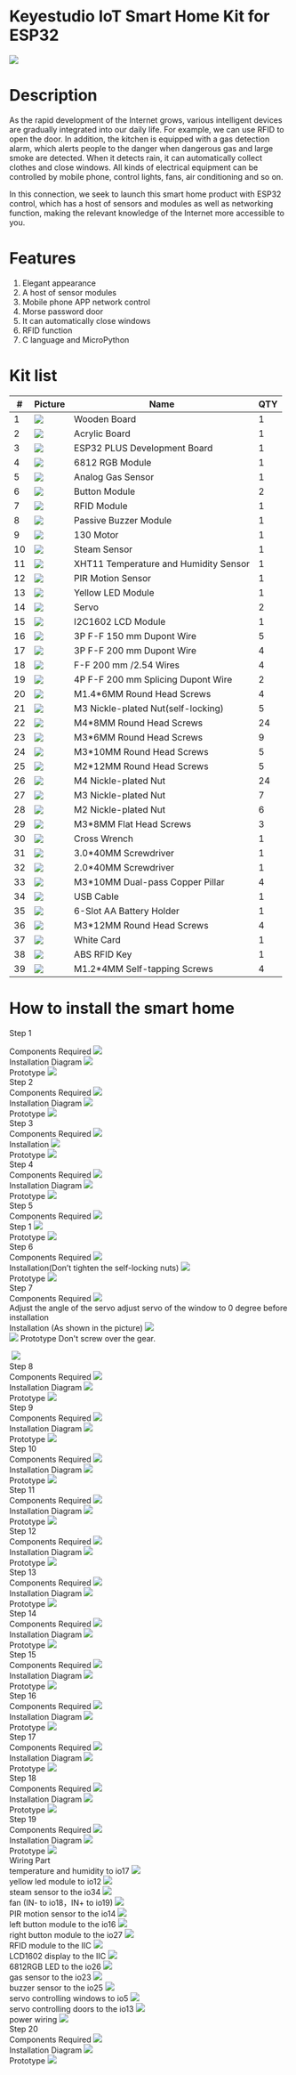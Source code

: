 # **Keyestudio IoT Smart Home Kit for ESP32**

![](media/3095ddd50f970bde24971d42e000cbc6.jpeg)

# Description

As the rapid development of the Internet grows, various intelligent devices are gradually integrated into our daily life. For example, we can use RFID to open the door. In addition, the kitchen is equipped with a gas detection alarm, which alerts people to the danger when dangerous gas and large smoke are detected. When it detects rain, it can automatically collect clothes and close windows. All kinds of electrical equipment can be controlled by mobile phone, control lights, fans, air conditioning and so on.

In this connection, we seek to launch this smart home product with ESP32 control, which has a host of sensors and modules as well as networking function, making the relevant knowledge of the Internet more accessible to you.

# Features

1.  Elegant appearance
2.  A host of sensor modules
3.  Mobile phone APP network control
4.  Morse password door
5.  It can automatically close windows
6.  RFID function
7.  C language and MicroPython

# Kit list

| \#   | Picture                                          | Name                                  | QTY               |
| ---- | ------------------------------------------------ | ------------------------------------- | ----------------- |
| 1    | ![](media/b560f7be0ce2c2d7534576d950528260.jpeg) | Wooden Board                          | 1                 |
| 2    | ![](media/74a3a377c2bcfed83365320e364fd482.jpeg) | Acrylic Board                         | 1                 |
| 3    | ![](media/1a7d4155e125e37cd0dcb90dbc91ec5c.jpeg) | ESP32 PLUS Development Board          | 1                 |
| 4    | ![](media/3a6b4ad25421aaa86fa120bea64cf6eb.png)  | 6812 RGB Module                       | 1                 |
| 5    | ![](media/2b0ca5300e76049aca5cc4eff15633f0.png)  | Analog Gas Sensor                     | 1                 |
| 6    | ![](media/1f9f1fc55c50387418fbca20eb2ada99.png)  | Button Module                         | 2                 |
| 7    | ![](media/0016b6f83c18cda6804a1ef58c4300b2.png)  | RFID Module                           | 1                 |
| 8    | ![](media/b5c96bec0fabc393395428791ae81358.png)  | Passive Buzzer Module                 | 1                 |
| 9    | ![](media/a572bcde7a5e3bf01d273b3d9a024701.png)  | 130 Motor                             | 1                 |
| 10   | ![](media/90bec429f8b84d8446c5107a86c0a0da.png)  | Steam Sensor                          | 1                 |
| 11   | ![](media/046b44ce1caf1608d8bacec5b127ba0d.png)  | XHT11 Temperature and Humidity Sensor | 1                 |
| 12   | ![](media/63b47a2f4ef533a41a14d65d490cad06.png)  | PIR Motion Sensor                     | 1                 |
| 13   | ![](media/80b8e979df120788f2c56ffa0801e974.png)  | Yellow LED Module                     | 1                 |
| 14   | ![](media/78bcbf50389079a2b773538794e925cd.png)  | Servo                                 | 2                 |
| 15   | ![](media/9e333cb91eb0e585e50e21c6eb31aaca.png)  | I2C1602 LCD Module                    | 1                 |
| 16   | ![](media/a6f94cd448d58a53f41b2a1fa2204863.png)  | 3P F-F 150 mm Dupont Wire             | 5                 |
| 17   | ![](media/6fc873ea0e2d30ef6c65c48192777b2c.png)  | 3P F-F 200 mm Dupont Wire             | 4                 |
| 18   | ![](media/8d8d7ecea527ea96266c5a30a23adc49.png)  | F-F 200 mm /2.54 Wires                | 4                 |
| 19   | ![](media/4de60c3b32470ba75de2c6d2b39dfabb.png)  | 4P F-F 200 mm Splicing Dupont Wire    | 2                 |
| 20   | ![](media/b05fb368afcc7f64143fd15972aa1fcc.png)  | M1.4\*6MM Round Head Screws           | 4                 |
| 21   | ![](media/2921490c73e7ec456e68d03f26cd638d.png)  | M3 Nickle-plated Nut(self-locking)    | 5                 |
| 22   | ![](media/90f262e52991756983f29416b65889de.png)  | M4\*8MM Round Head Screws             | 24                |
| 23   | ![](media/de8991dc2b94e7a9a01e24239cf77500.png)  | M3\*6MM Round Head Screws             | 9                 |
| 24   | ![](media/90f262e52991756983f29416b65889de.png)  | M3\*10MM Round Head Screws            | 5                 |
| 25   | ![](media/90f262e52991756983f29416b65889de.png)  | M2\*12MM Round Head Screws            | 5                 |
| 26   | ![](media/40828578b370119a7a5c40dcc412f9c6.png)  | M4 Nickle-plated Nut                  | 24                |
| 27   | ![](media/40828578b370119a7a5c40dcc412f9c6.png)  | M3 Nickle-plated Nut                  | 7                 |
| 28   | ![](media/40828578b370119a7a5c40dcc412f9c6.png)  | M2 Nickle-plated Nut                  | 6                 |
| 29   | ![](media/2991c80d0f141474a234a1b915866506.png)  | M3\*8MM Flat Head Screws              | 3                 |
| 30   | ![](media/e8e1c04d2c03b995842b0bd92e2fdf72.jpeg) | Cross Wrench                          | 1                 |
| 31   | ![](media/f353b46e6c2c0597c3268d5aa137fd99.png)  | 3.0\*40MM Screwdriver                 | 1                 |
| 32   | ![](media/aa12dd0fe16e3f122e1822f671b3c0c7.png)  | 2.0\*40MM Screwdriver                 | 1                 |
| 33   | ![](media/71338bc1f531d68fa7747582b8f2b073.png)  | M3\*10MM Dual-pass Copper Pillar      | 4                 |
| 34   | ![](media/a2785e36ab41cea44f41ddf2d87c8ead.png)  | USB Cable                             | 1                 |
| 35   | ![](media/119770f24627eed3c13c3008eb926888.png)  | 6-Slot AA Battery Holder              | 1                 |
| 36   | ![](media/90f262e52991756983f29416b65889de.png)  | M3\*12MM Round Head Screws            | 4                 |
| 37   | ![](media/ac4d8bcad35658ce6ec738d4aaa555c7.png)  | White Card                            | 1                 |
| 38   | ![](media/cfc5265d05b7b1cd89f9853bca223fb3.png)  | ABS RFID Key                          | 1                 |
| 39   | ![](media/b05fb368afcc7f64143fd15972aa1fcc.png)  | M1.2*4MM Self-tapping Screws          | 4                 |

# How to install the smart home

 Step 1                                                                                                                     

 Components Required                                           ![](media/8dd604409369919ccf6f88ce6b4f8ef4.png)              
 Installation Diagram                                          ![](media/5635e47e50d2d3c59396f0493248fbe1.png)              
 Prototype                                                     ![](media/3c6f079bf7c6d4b6467d75683c2ab6e0.png)              
 Step 2                                                                                                                     
 Components Required                                           ![](media/40193f8b74566b51329f60c7af843380.png)              
 Installation Diagram                                          ![](media/deb26849635d49c3f6a3d650d335e1ba.png)              
 Prototype                                                     ![](media/1dd06d0e20d6e82c3d40de86499595ec.png)              
 Step 3                                                                                                                     
 Components Required                                           ![](media/70dde8f4791ac31969167ec98a71c9ff.png)              
 Installation                                                  ![](media/f99d8208a13cb6ec7b37d92ea6bf44d4.png)              
 Prototype                                                     ![](media/3e41a27e6450b4b465ce6adf7442e981.png)              
 Step 4                                                                                                                     
 Components Required                                           ![](media/dc3d7d2ad06a95ff0073cca27257d8ba.png)              
 Installation Diagram                                          ![](media/89102eccb6e6074de12c1887f869d710.png)              
 Prototype                                                     ![](media/3cb7b1cad3e2d2f4c4b5444d9d660c7e.png)              
 Step 5                                                                                                                     
 Components Required                                           ![](media/77c19fec4a9f2739bc1095e68e619e7c.png)              
 Step 1                                                        ![](media/4e0d6c06490d59a969ab4991098918e1.png)              
 Prototype                                                     ![](media/71080dc63e65195e7dc28d94f3041319.png)              
 Step 6                                                                                                                     
 Components Required                                           ![](media/d4f07269d100e0f46851252e28ba8383.png)              
 Installation(Don’t tighten the self-locking nuts)             ![](media/553ac0654da4c14ad9b958ac16c46ccd.png)              
 Prototype                                                     ![](media/60e168e21936ccdd39883ec5259a5dcf.png)              
 Step 7                                                                                                                     
 Components Required                                           ![](media/4842582f892bcb0ab270554ca1487c42.png)              
 Adjust the angle of the servo                                adjust servo of the window to 0 degree before installation    
 Installation (As shown in the picture)                        ![](media/aa95521f86389ec884e71c5dc41fee57.png)              
                                                               ![](media/6e1caadec8b1ec99b0093200763607b6.jpg)
 Prototype Don't screw over the gear.






​    ![](media/adfb7abbafd97f2eaf73ee05e6ef74ec.png)              
 Step 8                                                                                                                     
 Components Required                                           ![](media/d2a9dbb7352038e6c8d06037d8479849.png)              
 Installation Diagram                                          ![](media/56e79d6d0d0bbe904516a0dff5e0b065.png)              
 Prototype                                                     ![](media/4ded3da1546a1a96288a013fe3b50cd6.png)              
 Step 9                                                                                                                     
 Components Required                                           ![](media/3615bf486cb4295bf7c35119a2cb531c.png)              
 Installation Diagram                                          ![](media/8cc78358bed8e02d11207bb843c37294.png)              
 Prototype                                                     ![](media/58861409694aa6c85759c7a587ef991e.png)              
 Step 10                                                                                                                    
 Components Required                                           ![](media/be5af4990413c71bbecf8ceee1e36890.png)              
 Installation Diagram                                          ![](media/917885be60d62d6d684bfae2eda9fcda.png)              
 Prototype                                                     ![](media/3b619925112b0df796c70eaedb638e2e.png)              
 Step 11                                                                                                                    
 Components Required                                           ![](media/61a63240fef3eeab555697282a45e5aa.png)              
 Installation Diagram                                          ![](media/28962cc5cc630fdcde317015db012493.png)              
 Prototype                                                     ![](media/0adad38a8057430d3079a1a8b83b6aa0.png)              
 Step 12                                                                                                                    
 Components Required                                           ![](media/03a042d71bffc005eb7205fbad6160fe.png)              
 Installation Diagram                                          ![](media/1b66b8276b5bf2ddb2c0250b7747a680.png)              
 Prototype                                                     ![](media/ab966ba502dcd28ba54465d397ced1fe.png)              
 Step 13                                                                                                                    
 Components Required                                           ![](media/99e6ac3da48de02825ea132ce16f0d65.png)              
 Installation Diagram                                          ![](media/6de404a9bf8bcf588d797bfc8aad25c3.png)              
 Prototype                                                     ![](media/9e70c40c583b46f90285fd8c23005cd5.png)              
 Step 14                                                                                                                    
 Components Required                                           ![](media/e9e83216afd5f55d907f3814e434bdff.png)              
 Installation Diagram                                          ![](media/a918ecc2c9abb3cbbce1fe32b45a7aae.png)              
 Prototype                                                     ![](media/5d6482b761491738bbce0362dbef31e9.png)              
 Step 15                                                                                                                    
 Components Required                                           ![](media/2c4a8d81449ce6c6a294c9535bd7244b.png)              
 Installation Diagram                                          ![](media/4db291f9ac3ed41956f7c7185fa38f64.png)              
 Prototype                                                     ![](media/988ca4ff3040d709012588dcb3b2c2d5.png)              
 Step 16                                                                                                                    
 Components Required                                           ![](media/9c4c1c7fb8609386670e6427b0e02696.png)              
 Installation Diagram                                          ![](media/5a3f843578cc59e4023481bff69e4189.png)              
 Prototype                                                     ![](media/718bb1c9b50fb5ac328ab74a1114c0f7.png)              
 Step 17                                                                                                                    
 Components Required                                           ![](media/d5d400670d0d36caa3a08cb59e0a8892.png)              
 Installation Diagram                                          ![](media/2a8634f2a50fb7bf1ef20e1949378e3c.png)              
 Prototype                                                     ![](media/df39c9789513ea5e13043cfaa1e687c3.png)              
 Step 18                                                                                                                    
 Components Required                                           ![](media/f9ae11d160ca4fa1ab7a517bf538036b.png)              
 Installation Diagram                                          ![](media/e50de39b9c9805b808933b266458eed4.png)              
 Prototype                                                     ![](media/effcbfa998c83525095360f7c6a19676.png)              
 Step 19                                                                                                                    
 Components Required                                           ![](media/e855c45671386c25affdfa67144fb66d.png)              
 Installation Diagram                                          ![](media/9637cad77c563081c78bd014920d44d8.png)              
 Prototype                                                     ![](media/85f68b8b0880c6834105a23c21c3ba00.png)              
 Wiring Part                                                                                                                
 temperature and humidity  to  io17                            ![](media/b20fffd8e6d99fdea58ac47ab4b339a5.png)              
 yellow led module to io12                                     ![](media/8f254931280578d7829b16344a9e2bda.png)              
 steam sensor to the io34                                      ![](media/db35422182a8b02ed371bcecbf4640b8.png)              
 fan (IN- to io18，IN+ to io19)                                ![](media/8688977d33afcb5fe1542b31e5cf0259.png)              
 PIR motion sensor to the io14                                 ![](media/6572ce6a6ddfc8bf17945fc71897d9fb.png)              
 left button module to the io16                                ![](media/2d579eeb0aa3a6f71f1572e1579d153f.png)              
 right button module to the io27                               ![](media/639ac8cf0b991c7c150a6b4be8cf8e93.png)              
 RFID module to the IIC                                        ![](media/142fd5fdd102aa25eb3f8406e257ccaf.png)              
 LCD1602 display to the IIC                                    ![](media/518e6c496b5c22b7d4b0c4de40acc80e.png)              
 6812RGB LED to the io26                                       ![](media/4edea8aa5ff83d17fa8cab9173760c12.png)              
 gas sensor to the io23                                        ![](media/ed22723361dc2dc2bc0eb6b80c36ce28.png)              
 buzzer sensor to the io25                                     ![](media/77e7f24ef8d39732a6ae6a9150e86243.png)              
 servo controlling windows to  io5                             ![](media/4f4c7f0ea162c7de24f1263dafad9075.png)              
 servo controlling doors to the io13                           ![](media/c6334d6486a50808300936aef00a55e8.png)              
 power wiring                                                  ![](media/66217ef904b5256055eb20b2f8c95678.jpeg)             
 Step 20                                                                                                                    
 Components Required                                           ![](media/981c1d00ec6ffa26832828c3bb50cff2.png)              
 Installation Diagram                                          ![](media/103f079c5a1bbdee286d00e98463fe89.png)              
 Prototype                                                     ![](media/c70b59a621643bbc55f1b86e00e85702.png)              
